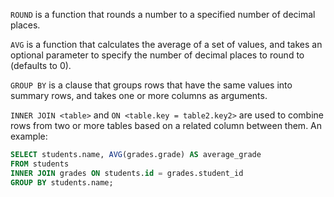 `ROUND` is a function that rounds a number to a specified number of decimal places.

`AVG` is a function that calculates the average of a set of values, and takes an optional parameter to specify the number of decimal places to round to (defaults to 0).

`GROUP BY` is a clause that groups rows that have the same values into summary rows, and takes one or more columns as arguments.

`INNER JOIN <table>` and `ON <table.key = table2.key2>` are used to combine rows from two or more tables based on a related column between them. An example:

```sql
SELECT students.name, AVG(grades.grade) AS average_grade
FROM students
INNER JOIN grades ON students.id = grades.student_id
GROUP BY students.name;
```
